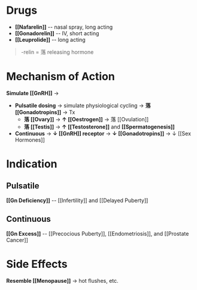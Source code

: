 # Drugs
- **[[Nafarelin]]** -- nasal spray, long acting
- **[[Gonadorelin]]** -- IV, short acting
- **[[Leuprolide]]** -- long acting

> -relin = 落 releasing hormone

# Mechanism of Action
**Simulate [[GnRH]]** →
- **Pulsatile dosing** → simulate physiological cycling → **落 [[Gonadotropins]]** → Tx 
	- **落 [[Ovary]]** → **↑ [[Oestrogen]]** → 落 [[Ovulation]]
	- **落 [[Testis]]** → **↑ [[Testosterone]]** and **[[Spermatogenesis]]**
- **Continuous** → **↓ [[GnRH]] receptor** → **↓ [[Gonadotropins]]** → ↓ [[Sex Hormones]]

# Indication
## Pulsatile
**[[Gn Deficiency]]** -- [[Infertility]] and [[Delayed Puberty]]

## Continuous
**[[Gn Excess]]** -- [[Precocious Puberty]], [[Endometriosis]], and [[Prostate Cancer]]

# Side Effects
**Resemble [[Menopause]]** → hot flushes, etc.